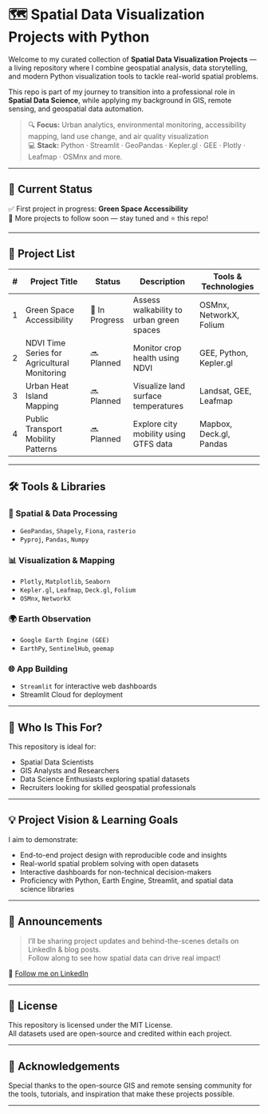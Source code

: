 # 🗺️ Spatial Data Visualization Projects with Python

Welcome to my curated collection of **Spatial Data Visualization Projects** — a living repository where I combine geospatial analysis, data storytelling, and modern Python visualization tools to tackle real-world spatial problems.

This repo is part of my journey to transition into a professional role in **Spatial Data Science**, while applying my background in GIS, remote sensing, and geospatial data automation.

> 🔍 **Focus:** Urban analytics, environmental monitoring, accessibility mapping, land use change, and air quality visualization  
> 💻 **Stack:** Python · Streamlit · GeoPandas · Kepler.gl · GEE · Plotly · Leafmap · OSMnx and more.

---

## 🚧 Current Status

✅ First project in progress: **Green Space Accessibility**  
🚀 More projects to follow soon — stay tuned and ⭐ this repo!

---

## 📂 Project List

| # | Project Title | Status | Description | Tools & Technologies |
|---|-------------------------------|--------|------------------------|------------------------|
| 1 | Green Space Accessibility | 🔄 In Progress | Assess walkability to urban green spaces | OSMnx, NetworkX, Folium |
| 2 | NDVI Time Series for Agricultural Monitoring | 🔜 Planned | Monitor crop health using NDVI | GEE, Python, Kepler.gl |
| 3 | Urban Heat Island Mapping | 🔜 Planned | Visualize land surface temperatures | Landsat, GEE, Leafmap |
| 4 | Public Transport Mobility Patterns | 🔜 Planned | Explore city mobility using GTFS data | Mapbox, Deck.gl, Pandas |

---

## 🛠️ Tools & Libraries

### 📍 Spatial & Data Processing
- `GeoPandas`, `Shapely`, `Fiona`, `rasterio`
- `Pyproj`, `Pandas`, `Numpy`

### 📊 Visualization & Mapping
- `Plotly`, `Matplotlib`, `Seaborn`
- `Kepler.gl`, `Leafmap`, `Deck.gl`, `Folium`
- `OSMnx`, `NetworkX`

### 🌍 Earth Observation
- `Google Earth Engine (GEE)`
- `EarthPy`, `SentinelHub`, `geemap`

### 🌐 App Building
- `Streamlit` for interactive web dashboards
- Streamlit Cloud for deployment

---

## 🧠 Who Is This For?

This repository is ideal for:
- Spatial Data Scientists
- GIS Analysts and Researchers
- Data Science Enthusiasts exploring spatial datasets
- Recruiters looking for skilled geospatial professionals

---

## 💡 Project Vision & Learning Goals

I aim to demonstrate:
- End-to-end project design with reproducible code and insights
- Real-world spatial problem solving with open datasets
- Interactive dashboards for non-technical decision-makers
- Proficiency with Python, Earth Engine, Streamlit, and spatial data science libraries

---

## 📢 Announcements

> I’ll be sharing project updates and behind-the-scenes details on LinkedIn & blog posts.  
Follow along to see how spatial data can drive real impact!

📌 [Follow me on LinkedIn](https://www.linkedin.com/in/prachi-sarode)  

---

## 📜 License

This repository is licensed under the MIT License.  
All datasets used are open-source and credited within each project.

---

## 🙌 Acknowledgements

Special thanks to the open-source GIS and remote sensing community for the tools, tutorials, and inspiration that make these projects possible.

---
